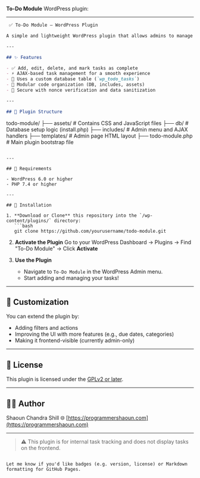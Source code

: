 **To-Do Module** WordPress plugin:

---

```markdown
 ✅ To-Do Module – WordPress Plugin

A simple and lightweight WordPress plugin that allows admins to manage a to-do list directly from the WordPress dashboard. Built using a clean, modular code structure with AJAX for dynamic task handling.

---

## ✨ Features

- ✅ Add, edit, delete, and mark tasks as complete
- ⚡ AJAX-based task management for a smooth experience
- 💾 Uses a custom database table (`wp_todo_tasks`)
- 🧩 Modular code organization (DB, includes, assets)
- 🔐 Secure with nonce verification and data sanitization

---

## 📂 Plugin Structure

```

todo-module/
├── assets/         # Contains CSS and JavaScript files
├── db/             # Database setup logic (install.php)
├── includes/       # Admin menu and AJAX handlers
├── templates/      # Admin page HTML layout
├── todo-module.php # Main plugin bootstrap file

````

---

## 🧰 Requirements

- WordPress 6.0 or higher
- PHP 7.4 or higher

---

## 🚀 Installation

1. **Download or Clone** this repository into the `/wp-content/plugins/` directory:
   ```bash
   git clone https://github.com/yourusername/todo-module.git
````

2. **Activate the Plugin**
   Go to your WordPress Dashboard → Plugins → Find "To-Do Module" → Click **Activate**

3. **Use the Plugin**

   * Navigate to `To-Do Module` in the WordPress Admin menu.
   * Start adding and managing your tasks!

---

## 🔧 Customization

You can extend the plugin by:

* Adding filters and actions
* Improving the UI with more features (e.g., due dates, categories)
* Making it frontend-visible (currently admin-only)

---

## 📜 License

This plugin is licensed under the [GPLv2 or later](https://www.gnu.org/licenses/gpl-2.0.html).

---

## 🧑‍💻 Author

Shaoun Chandra Shill
🌐 [https://programmershaoun.com](https://programmershaoun.com)

---

> ⚠️ This plugin is for internal task tracking and does not display tasks on the frontend.

```

Let me know if you'd like badges (e.g. version, license) or Markdown formatting for GitHub Pages.
```
